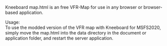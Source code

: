 Kneeboard map.html is an free VFR-Map for use in any browser or browser-based application.

Usage:<br>
To use the modded version of the VFR map with Kneeboard for MSFS2020,
simply move the map.html into the data directory in the document or application folder,
and restart the server application.
